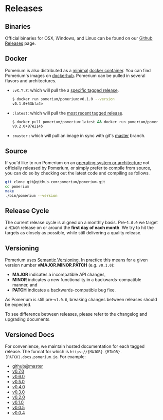 # Releases

## Binaries

Official binaries for OSX, Windows, and Linux can be found on our [Github Releases](https://github.com/pomerium/pomerium/releases) page.

## Docker

Pomerium is also distributed as a [minimal](https://github.com/GoogleContainerTools/distroless) [docker container](https://www.docker.com/resources/what-container). You can find Pomerium's images on [dockerhub](https://hub.docker.com/r/pomerium/pomerium). Pomerium can be pulled in several flavors and architectures.

- `:vX.Y.Z`: which will pull the a [specific tagged release](https://github.com/pomerium/pomerium/tags).
  ```bash
  $ docker run pomerium/pomerium:v0.1.0 --version
  v0.1.0+53bfa4e
  ```

* `:latest`: which will pull the [most recent tagged release](https://github.com/pomerium/pomerium/releases).

  ```bash
  $ docker pull pomerium/pomerium:latest && docker run pomerium/pomerium:latest --version
  v0.2.0+87e214b
  ```

- `:master` : which will pull an image in sync with git's [master](https://github.com/pomerium/pomerium/tree/master) branch.

## Source

If you'd like to run Pomerium on an [operating system or architecture](https://gist.github.com/asukakenji/f15ba7e588ac42795f421b48b8aede63) not officially released by Pomerium, or simply prefer to compile from source, you can do so by checking out the latest code and compiling as follows.

```bash
git clone git@github.com:pomerium/pomerium.git
cd pomerium
make
./bin/pomerium --version
```

## Release Cycle

The current release cycle is aligned on a monthly basis. Pre-`1.0.0` we target a `MINOR` release on or around the **first day of each month**. We try to hit the targets as closely as possible, while still delivering a quality release.

## Versioning

Pomerium uses [Semantic Versioning](https://semver.org/). In practice this means for a given version number **vMAJOR**.**MINOR**.**PATCH** (e.g. `v0.1.0`):

- **MAJOR** indicates a incompatible API changes,
- **MINOR** indicates a new functionality in a backwards-compatible manner, and
- **PATCH** indicates a backwards-compatible bug fixe.

As Pomerium is still pre-`v1.0.0`, breaking changes between releases should be expected.

To see difference between releases, please refer to the changelog and upgrading documents.

## Versioned Docs

For convenience, we maintain hosted documentation for each tagged release. The format for which is `https://{MAJOR}-{MINOR}-{PATCH}.docs.pomerium.io`. For example:

- [github@master](https://master.docs.pomerium.io/)
- [v0.7.0](https://0-7-0.docs.pomerium.io/)
- [v0.6.0](https://0-6-0.docs.pomerium.io/)
- [v0.5.0](https://0-5-0.docs.pomerium.io/)
- [v0.4.0](https://0-4-0.docs.pomerium.io/)
- [v0.3.0](https://0-3-0.docs.pomerium.io/)
- [v0.2.0](https://0-2-0.docs.pomerium.io/)
- [v0.1.0](https://0-1-0.docs.pomerium.io/)
- [v0.0.5](https://0-0-5.docs.pomerium.io/)
- [v0.0.4](https://0-0-4.docs.pomerium.io/)
